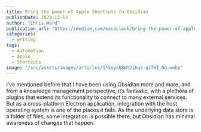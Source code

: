 ```yaml
---
title: Bring the power of Apple Shortcuts to Obsidian
publishDate: 2023-12-13
author: "Chris Ward"
publication_url: "https://medium.com/macoclock/bring-the-power-of-apple-shortcuts-to-obsidian-8cc84949e50e"
categories:
  - writing
tags:
  - Automation
  - Apple
  - Shortcuts
image: "/src/assets/images/articles/1*Soys68WY2ihqz-qiTHI_Ng.webp"
---
```


I’ve mentioned before that I have been using Obsidian more and more, and from a knowledge management perspective, it’s fantastic, with a plethora of plugins that extend its functionality to connect to many external services. But as a cross-platform Electron application, integration with the host operating system is one of the places it fails. As the underlying data store is a folder of files, some integration is possible there, but Obsidian has minimal awareness of changes that happen.